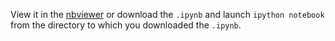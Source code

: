 View it in the [nbviewer](http://nbviewer.ipython.org/github/cyberwizardinstitute/workshops/blob/master/python_intro_and_spell_checker.ipynb)
or download the `.ipynb` and launch `ipython notebook` from the directory to which you downloaded the `.ipynb`.
